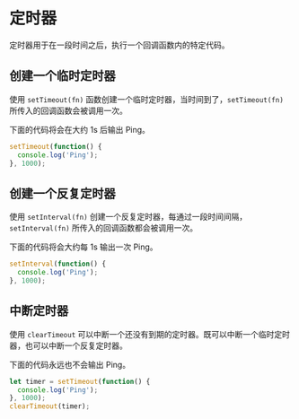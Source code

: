 # 定时器

定时器用于在一段时间之后，执行一个回调函数内的特定代码。

## 创建一个临时定时器

使用 `setTimeout(fn)` 函数创建一个临时定时器，当时间到了，`setTimeout(fn)` 所传入的回调函数会被调用一次。

下面的代码将会在大约 1s 后输出 Ping。

```javascript
setTimeout(function() {
  console.log('Ping');
}, 1000);
```

## 创建一个反复定时器

使用 `setInterval(fn)` 创建一个反复定时器，每通过一段时间间隔，`setInterval(fn)` 所传入的回调函数都会被调用一次。

下面的代码将会大约每 1s 输出一次 Ping。

```javascript
setInterval(function() {
  console.log('Ping');
}, 1000);
```

## 中断定时器

使用 `clearTimeout` 可以中断一个还没有到期的定时器。既可以中断一个临时定时器，也可以中断一个反复定时器。

下面的代码永远也不会输出 Ping。

```javascript
let timer = setTimeout(function() {
  console.log('Ping');
}, 1000);
clearTimeout(timer);
```
